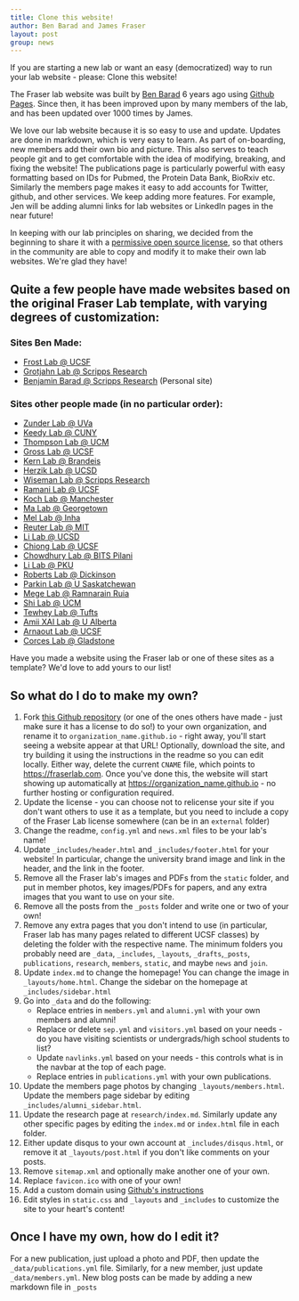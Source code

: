 ```yaml
---
title: Clone this website!
author: Ben Barad and James Fraser
layout: post
group: news
---
```

If you are starting a new lab or want an easy (democratized) way to run your lab website - please: Clone this website!

The Fraser lab website was built by [Ben Barad](https://benjaminbarad.com) 6 years ago using [Github Pages](https://pages.github.com/). Since then, it has been improved upon by many members of the lab, and has been updated over 1000 times by James.

We love our lab website because it is so easy to use and update. Updates are done in markdown, which is very easy to learn. As part of on-boarding, new members add their own bio and picture. This also serves to teach people git and to get comfortable with the idea of modifying, breaking, and fixing the website! The publications page is particularly powerful with easy formatting based on IDs for Pubmed, the Protein Data Bank, BioRxiv etc. Similarly the members page makes it easy to add accounts for Twitter, github, and other services. We keep adding more features. For example, Jen will be adding alumni links for lab websites or LinkedIn pages in the near future!

In keeping with our lab principles on sharing, we decided from the beginning to share it with a [permissive open source license](https://en.wikipedia.org/wiki/MIT_License), so that others in the community are able to copy and modify it to make their own lab websites. We're glad they have!

## Quite a few people have made websites based on the original Fraser Lab template, with varying degrees of customization:
### Sites Ben Made:
* [Frost Lab @ UCSF](https://frostlab.org)
* [Grotjahn Lab @ Scripps Research](https://grotjahnlab.org)
* [Benjamin Barad @ Scripps Research](https://benjaminbarad.com) (Personal site)

### Sites other people made (in no particular order):
* [Zunder Lab @ UVa](http://zunderlab.com/)
* [Keedy Lab @ CUNY](https://keedylab.org/)
* [Thompson Lab @ UCM](https://thompsonlab.science/)
* [Gross Lab @ UCSF](https://grosslab.ucsf.edu/)
* [Kern Lab @ Brandeis](https://kernlab-brandeis.github.io/)
* [Herzik Lab @ UCSD](https://herziklab.com/)
* [Wiseman Lab @ Scripps Research](https://wisemanlab.github.io)
* [Ramani Lab @ UCSF](http://kamakshi.ucsf.edu/)
* [Koch Lab @ Manchester](https://reconfiglab.github.io)
* [Ma Lab @ Georgetown](https://junfengmalab.org/)
* [Mel Lab @ Inha](https://mellab-inha.github.io/)
* [Reuter Lab @ MIT](https://deep-mi.org/)
* [Li Lab @ UCSD](https://wheatgenomics-sdsu.github.io/)
* [Chiong Lab @ UCSF](https://decisionlab.ucsf.edu/team/)
* [Chowdhury Lab @ BITS Pilani](https://cancerlab.github.io/)
* [Li Lab @ PKU](https://jianlilab.github.io/)
* [Roberts Lab @ Dickinson](https://robertslabdson.github.io/)
* [Parkin Lab @ U Saskatchewan](https://parkingenomics.github.io/)
* [Mege Lab @ Ramnarain Ruia](https://regelab.github.io/)
* [Shi Lab @ UCM](https://shi-theory-group.github.io/)
* [Tewhey Lab @ Tufts](https://tewhey-lab.github.io)
* [Amii XAI Lab @ U Alberta](https://amiixailab.github.io/)
* [Arnaout Lab @ UCSF](http://arnaoutlab.ai/)
* [Corces Lab @ Gladstone](https://www.corceslab.com/)

<!-- * [Herman Lab @ Duke](https://hermanlab.github.io/) -->

Have you made a website using the Fraser lab or one of these sites as a template? We'd love to add yours to our list!

## So what do I do to make my own?
1. Fork [this Github repository](https://github.com/fraser-lab/fraser-lab.github.io) (or one of the ones others have made - just make sure it has a license to do so!) to your own organization, and rename it to `organization_name.github.io` - right away, you'll start seeing a website appear at that URL! Optionally, download the site, and try building it using the instructions in the readme so you can edit locally. Either way, delete the current `CNAME` file, which points to https://fraserlab.com. Once you've done this, the website will start showing up automatically at https://organization_name.github.io - no further hosting or configuration required.
2. Update the license - you can choose not to relicense your site if you don't want others to use it as a template, but you need to include a copy of the Fraser Lab license somewhere (can be in an `external` folder)
3. Change the readme, `config.yml` and `news.xml` files to be your lab's name!
4. Update `_includes/header.html` and `_includes/footer.html` for your website! In particular, change the university brand image and link in the header, and the link in the footer.
5. Remove all the Fraser lab's images and PDFs from the `static` folder, and put in member photos, key images/PDFs for papers, and any extra images that you want to use on your site.
6. Remove all the posts from the `_posts` folder and write one or two of your own!
7. Remove any extra pages that you don't intend to use (in particular, Fraser lab has many pages related to different UCSF classes) by deleting the folder with the respective name. The minimum folders you probably need are `_data`, `_includes`, `_layouts`, `_drafts`,`_posts`, `publications`, `research`, `members`, `static`, and maybe `news` and `join`.
8. Update `index.md` to change the homepage! You can change the image in `_layouts/home.html`. Change the sidebar on the homepage at `_includes/sidebar.html`
9. Go into `_data` and do the following:
	* Replace entries in `members.yml` and `alumni.yml` with your own members and alumni!
	* Replace or delete `sep.yml` and `visitors.yml` based on your needs - do you have visiting scientists or undergrads/high school students to list?
	* Update `navlinks.yml` based on your needs - this controls what is in the navbar at the top of each page.
	* Replace entries in `publications.yml` with your own publications.
10. Update the members page photos by changing `_layouts/members.html`. Update the members page sidebar by editing `_includes/alumni_sidebar.html`.
11. Update the research page at `research/index.md`. Similarly update any other specific pages by editing the `index.md` or `index.html` file in each folder.
12. Either update disqus to your own account at `_includes/disqus.html`, or remove it at `_layouts/post.html` if you don't like comments on your posts.
47. Remove `sitemap.xml` and optionally make another one of your own.
48. Replace `favicon.ico` with one of your own!
49. Add a custom domain using [Github's instructions](https://help.github.com/en/github/working-with-github-pages/managing-a-custom-domain-for-your-github-pages-site)
50. Edit styles in `static.css` and `_layouts` and `_includes` to customize the site to your heart's content!

## Once I have my own, how do I edit it?
For a new publication, just upload a photo and PDF, then update the `_data/publications.yml` file. Similarly, for a new member, just update `_data/members.yml`. New blog posts can be made by adding a new markdown file in `_posts`
